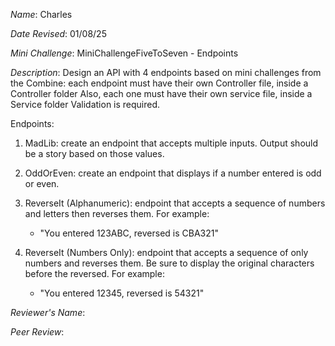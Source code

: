 *Name*: Charles

*Date Revised*: 01/08/25

*Mini Challenge*: MiniChallengeFiveToSeven - Endpoints

*Description*:
 Design an API with 4 endpoints based on mini challenges from the Combine:
 each endpoint must have their own Controller file, inside a Controller folder
 Also, each one must have their own service file, inside a Service folder
 Validation is required.
 
 Endpoints:
 1. MadLib: create an endpoint that accepts multiple inputs.  Output should be a story based on those values.
 
 2. OddOrEven: create an endpoint that displays if a number entered is odd or even.
 
 3. ReverseIt (Alphanumeric): endpoint that accepts a sequence of numbers and letters then reverses them.  For example:
      - "You entered 123ABC, reversed is CBA321"
 
 4. ReverseIt (Numbers Only): endpoint that accepts a sequence of only numbers and reverses them.  Be sure to display the original characters before the reversed.  For example:
      - "You entered 12345, reversed is 54321"

*Reviewer's Name*:

*Peer Review*: